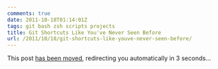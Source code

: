 ```yaml
---
comments: true
date: 2011-10-18T01:14:01Z
tags: git bash zsh scripts projects
title: Git Shortcuts Like You've Never Seen Before
url: /2011/10/18/git-shortcuts-like-youve-never-seen-before/
---
```


This post [has been moved](http://madebynathan.com/2011/10/19/git-shortcuts-like-youve-never-seen-before/), redirecting you automatically in <span id="redirect-seconds">3</span> seconds...

<script>
window.setInterval(function() {
  var secondsEl = $('#redirect-seconds');
  var remainingSeconds = parseInt(secondsEl.text());

  if (remainingSeconds <= 1) {
    window.location = "http://madebynathan.com/2011/10/19/git-shortcuts-like-youve-never-seen-before/";
  } else {
    secondsEl.html(--remainingSeconds);
  }
}, 1000);
</script>
